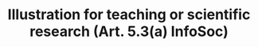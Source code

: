 ---
draft: "false"
title: "Illustration for teaching or scientific research (Art. 5.3(a) InfoSoc)"
<!--- REQUIRED: title of the exception as used in the list of exception on the homepage --->
short: "info53a"
<!--- REQUIRED: short code of the exception --->
summary: ""
<!--- REQUIRED: summary of the the excption - no more than 400 characters--->
linklaw: ""
<!--- OPTIONAL: link to the exception on eur-lex ---> 
---